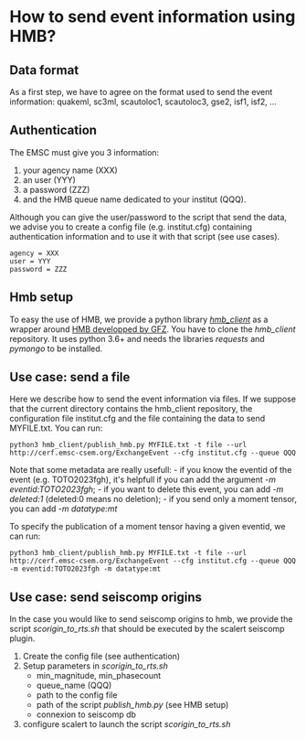 # How to send event information using HMB?

## Data format
As a first step, we have to agree on the format used to send the event information: quakeml, sc3ml, scautoloc1, scautoloc3, gse2, isf1, isf2, ...

## Authentication
The EMSC must give you 3 information:
 1. your agency name (XXX)
 1. an user (YYY)
 2. a password (ZZZ) 
 3. and the HMB queue name dedicated to your institut (QQQ).

Although you can give the user/password to the script that send the data, we advise you to create a config file (e.g. institut.cfg) containing authentication information and to use it with that script (see use cases).

    agency = XXX
    user = YYY
    password = ZZZ

## Hmb setup
To easy the use of HMB, we provide a python library [*hmb_client*](https://github.com/EMSC-CSEM/hmb_client) as a wrapper around [HMB developped by GFZ](https://geofon.gfz-potsdam.de/software/httpmsgbus/). You have to clone the *hmb_client* repository. It uses python 3.6+ and needs the libraries *requests* and *pymongo* to be installed.

## Use case: send a file 
Here we describe how to send the event information via files. If we suppose that the current directory contains the hmb_client repository, the configuration file institut.cfg and the file containing the data to send MYFILE.txt. You can run:

    python3 hmb_client/publish_hmb.py MYFILE.txt -t file --url http://cerf.emsc-csem.org/ExchangeEvent --cfg institut.cfg --queue QQQ

Note that some metadata are really usefull:
    - if you know the eventid of the event (e.g. TOTO2023fgh), it's helpfull if you can add the argument *-m eventid:TOTO2023fgh*;
    - if you want to delete this event, you can add *-m deleted:1* (deleted:0 means no deletion);
    - if you send only a moment tensor, you can add *-m datatype:mt*

To specify the publication of a moment tensor having a given eventid, we can run:

    python3 hmb_client/publish_hmb.py MYFILE.txt -t file --url http://cerf.emsc-csem.org/ExchangeEvent --cfg institut.cfg --queue QQQ -m eventid:TOTO2023fgh -m datatype:mt


## Use case: send seiscomp origins
In the case you would like to send seiscomp origins to hmb, we provide the script *scorigin_to_rts.sh* that should be executed by the scalert seiscomp plugin.

 1. Create the config file (see authentication)
 2. Setup parameters in *scorigin_to_rts.sh*
    - min_magnitude, min_phasecount
    - queue_name (QQQ)
    - path to the config file
    - path of the script *publish_hmb.py* (see HMB setup)
    - connexion to seiscomp db
 3. configure scalert to launch the script *scorigin_to_rts.sh*
